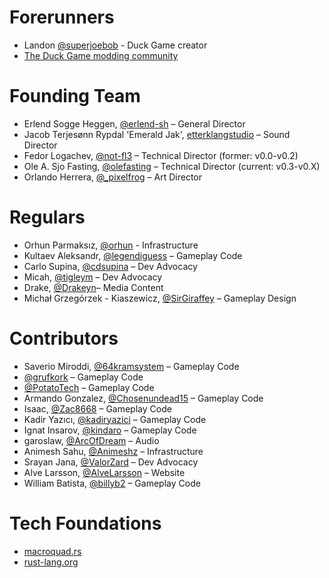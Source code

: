 # Forerunners

- Landon [@superjoebob](https://twitter.com/superjoebob) - Duck Game creator
- [The Duck Game modding community](https://steamcommunity.com/app/312530/workshop/)

# Founding Team

- Erlend Sogge Heggen, [@erlend-sh](https://github.com/erlend-sh) – General Director
- Jacob Terjesønn Rypdal 'Emerald Jak', [etterklangstudio](https://en.etterklangstudio.no/) – Sound Director
- Fedor Logachev, [@not-fl3](https://github.com/not-fl3) – Technical Director (former: v0.0-v0.2)
- Ole A. Sjo Fasting, [@olefasting](https://github.com/olefasting) – Technical Director (current: v0.3-v0.X)
- Orlando Herrera, [@_pixelfrog](https://twitter.com/_pixelfrog) – Art Director

# Regulars

- Orhun Parmaksız, [@orhun](https://github.com/orhun) - Infrastructure
- Kultaev Aleksandr, [@legendiguess](https://github.com/legendiguess) – Gameplay Code
- Carlo Supina, [@cdsupina](https://github.com/cdsupina) – Dev Advocacy
- Micah, [@tigleym](https://github.com/tigleym) – Dev Advocacy
- Drake, [@Drakeyn](https://github.com/Drakeyn)– Media Content
- Michał Grzegórzek - Kiaszewicz, [@SirGiraffey](https://github.com/SirGiraffey) – Gameplay Design

# Contributors

- Saverio Miroddi, [@64kramsystem](https://github.com/64kramsystem) – Gameplay Code
- [@grufkork](https://github.com/grufkork) – Gameplay Code
- [@PotatoTech](https://github.com/PotatoTech) – Gameplay Code
- Armando Gonzalez, [@Chosenundead15](https://github.com/Chosenundead15) – Gameplay Code
- Isaac, [@Zac8668](https://github.com/Zac8668) – Gameplay Code
- Kadir Yazıcı, [@kadiryazici](https://github.com/kadiryazici) – Gameplay Code
- Ignat Insarov, [@kindaro](https://github.com/kindaro) – Gameplay Code
- garoslaw, [@ArcOfDream](https://twitter.com/ArcOfDream) – Audio
- Animesh Sahu, [@Animeshz](https://github.com/Animeshz) – Infrastructure
- Srayan Jana, [@ValorZard](https://github.com/ValorZard) – Dev Advocacy
- Alve Larsson, [@AlveLarsson](https://github.com/AlveLarsson) – Website
- William Batista, [@billyb2](https://github.com/billyb2) – Gameplay Code

# Tech Foundations

- [macroquad.rs](https://macroquad.rs/)
- [rust-lang.org](https://www.rust-lang.org/)
